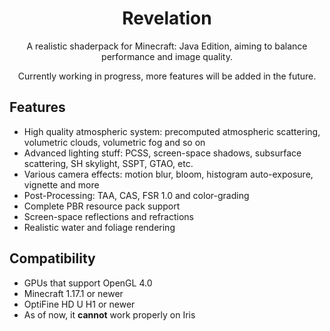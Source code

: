 <h1 align = "center"> Revelation </h1>
<p  align = "center"> A realistic shaderpack for Minecraft: Java Edition, aiming to balance performance and image quality. </p>
<p  align = "center"> Currently working in progress, more features will be added in the future. </p>

## Features
* High quality atmospheric system: precomputed atmospheric scattering, volumetric clouds, volumetric fog and so on
* Advanced lighting stuff: PCSS, screen-space shadows, subsurface scattering, SH skylight, SSPT, GTAO, etc.
* Various camera effects: motion blur, bloom, histogram auto-exposure, vignette and more
* Post-Processing: TAA, CAS, FSR 1.0 and color-grading
* Complete PBR resource pack support
* Screen-space reflections and refractions
* Realistic water and foliage rendering

## Compatibility
* GPUs that support OpenGL 4.0
* Minecraft 1.17.1 or newer
* OptiFine HD U H1 or newer
* As of now, it **cannot** work properly on Iris
